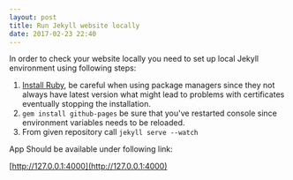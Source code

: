 ```yaml
---
layout: post
title: Run Jekyll website locally
date: 2017-02-23 22:40
---
```


In order to check your website locally you need to set up local Jekyll environment using following steps:

1. [Install Ruby](https://www.ruby-lang.org/en/documentation/installation/), be careful when using package managers since
they not always have latest version what might lead to problems with certificates eventually stopping the installation.
2. `gem install github-pages` be sure that you've restarted console since environment variables needs to be reloaded.
3. From given repository call `jekyll serve --watch`

App Should be available under following link:

[http://127.0.0.1:4000](http://127.0.0.1:4000)
